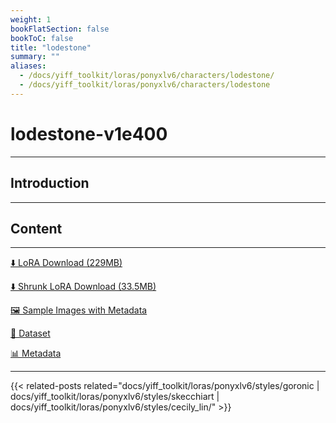 ```yaml
---
weight: 1
bookFlatSection: false
bookToC: false
title: "lodestone"
summary: ""
aliases:
  - /docs/yiff_toolkit/loras/ponyxlv6/characters/lodestone/
  - /docs/yiff_toolkit/loras/ponyxlv6/characters/lodestone
---
```


<!--markdownlint-disable MD025 MD033 -->

# lodestone-v1e400

---

## Introduction

---

## Content

---

[⬇️ LoRA Download (229MB)](https://huggingface.co/k4d3/yiff_toolkit/resolve/main/ponyxl_loras/lodestone-v1e400.safetensors?download=true)

[⬇️ Shrunk LoRA Download (33.5MB)](https://huggingface.co/k4d3/yiff_toolkit/resolve/main/ponyxl_loras_shrunk_2/lodestone-v1e400_frockpt1_th-3.55.safetensors?download=true)

[🖼️ Sample Images with Metadata](https://huggingface.co/k4d3/yiff_toolkit/tree/main/static/{})

[📐 Dataset](<https://huggingface.co/datasets/k4d3/furry/tree/main/lodestone>)

[📊 Metadata](https://huggingface.co/k4d3/yiff_toolkit/raw/main/ponyxl_loras/lodestone-v1e400.json)

---

{{< related-posts related="docs/yiff_toolkit/loras/ponyxlv6/styles/goronic | docs/yiff_toolkit/loras/ponyxlv6/styles/skecchiart | docs/yiff_toolkit/loras/ponyxlv6/styles/cecily_lin/" >}}
